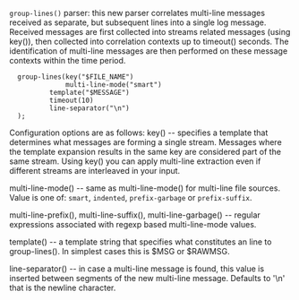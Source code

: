 `group-lines()` parser: this new parser correlates multi-line messages
received as separate, but subsequent lines into a single log message.
Received messages are first collected into streams related messages (using
key()), then collected into correlation contexts up to timeout() seconds.
The identification of multi-line messages are then performed on these
message contexts within the time period.

```
  group-lines(key("$FILE_NAME")
              multi-line-mode("smart")
	      template("$MESSAGE")
	      timeout(10)
	      line-separator("\n")
  );
```

Configuration options are as follows:
  key() -- specifies a template that determines what messages are forming a
           single stream. Messages where the template expansion results in the same
           key are considered part of the same stream. Using key() you can apply
           multi-line extraction even if different streams are interleaved in your
           input.

  multi-line-mode() -- same as multi-line-mode() for multi-line file
                       sources.  Value is one of: `smart`, `indented`,
                       `prefix-garbage` or `prefix-suffix`.

  multi-line-prefix(), multi-line-suffix(), multi-line-garbage() --
                       regular expressions associated with regexp based multi-line-mode
                       values.

  template() -- a template string that specifies what constitutes an line to
                group-lines(). In simplest cases this is $MSG or $RAWMSG.

  line-separator() -- in case a multi-line message is found, this value is
                      inserted between segments of the new multi-line message. Defaults to '\n'
                      that is the newline character.

